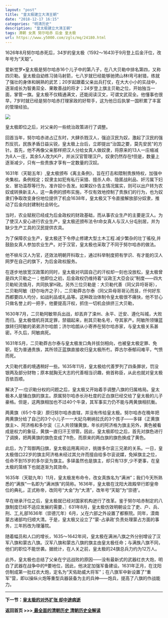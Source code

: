 ```yaml
---
layout: "post"
title: "皇太极建立大清王朝"
date: "2018-12-17 16:15"
categories: "明清历史"
description: "皇太极建立大清王朝"
tags: 清朝 女真 努尔哈赤 后金 皇太极
url: https://www.y5000.com/zgls/mq/24180.html
---
```






1626年8月努尔哈赤死后，34岁的皇太极（1592～1643)于9月登上后金汗位，改年号为“天聪”。

爱新觉罗•皇太极是努尔哈赤16个儿子中的第八子，在八大贝勒中排名第四，又称四贝勒。皇太极自幼练习骑马射箭，七八岁就巳经能够驰骋山林t弯弓射猎，练就了强壮的身体和娴熟的武艺；20岁起跟着父亲出兵打仗，在大大小小的实战中，逐渐成长为智勇双全、果敢善战的将才；24岁登上旗主贝勒之位，开始独当一面，掌管一旗。皇太极不仅精通满文，还能阅读汉文，可谓文武双全。他懂事也很早，7岁时就已经是努尔哈赤打理家政的好帮手，这为他日后执掌一国积累了丰富的管理经验。

![](https://img.y5000.com/uploads/allimg/170721/8-1FH11011155H.jpg)

皇太极即位之后，对父亲的一些统治政策进行了调整。

回首当年，努尔哈赤进占辽东时，大肆杀戮汉人，强迫汉民为奴，激起了汉民的强烈反抗，民族矛盾日益尖锐，皇太极上台后，立即提出“治国之要，莫先安民"的方针。首先，他不再像父亲那样把汉人分给女真人做奴隶，将原来的13人一庄缩减为8人一庄，其余5人改为K户，并派汉官管理汉户。奴隶仍然存在f但是，数量上逐渐减少，只有一些贵族才享有一定数量的汉奴。

1631年（天聪五年）,皇太极颁布《离主条例》，旨在打击和隈制贵族特权，加强中央集权。条例规定；奴隶主如犯有私行采猎、擅杀人命、隐匿战利品、奸污属下妇女、冒功滥荐等行为，准许奴仆告发。如果奴仆告主情况属实，则可以出户转为农奴或转换新主人，这一条例的颁布实施，不仅有效地控制了贵族们的行为，也为奴隶们争取改变身份地位提供了机会1638年，皇太极又下令直接解放部分奴隶，推动了后金向封建制社会转化。

当时，农业赋税已经成为后金政权的财政基础，而从事农业生产的主要是汉人。为了使汉人安心进行农业生产，皇太极还颁布法令t命女真人与汉人分屯别居，并为缺少生产工具的汉民提供农具。

为了保障农业生产，皇太极还下令停止修建大型土木工程.减少繁杂的壮丁徭役,并鼓励女真人参加农业生产。对于汉官，皇太极也采取了不同于努尔哈赤的做法。

他不棑斥汉人为官，还效法明朝开科取士，通过科举制度把有学识、有才能的汉人网罗在自己的旗下，为后金政权服务。

在逐步地放宽汉政策的同时，皇太极对巩固自己的汗权却一刻也没放松，皇太极曾是四大贝勒之一；他即位之初，后金政权仍维持着“议政王大亞会议”制度——四大贝勒轮流值月，共同执掌H政。另外三位贝勒是：大贝勒代善（同父异埒哥哥），二贝勒阿敏（舒尔咍齐之子），二贝勒莽古尔泰（同父异母哥哥沁而艮，仟何好东西都要四人均分，如战利品或礼品等。这种政治体制令皇太极很不痛快，他不甘心只做名誉上的一把手，他要提高汗权，抓住一切机会排挤三大贝勒，

1630年7月，二贝勒阿敏带兵出战，却丟弃了滦州、永平、迁安、遵化叫城，大败而归。皇太极借机将其定罪，禁锢起来，削其贝勒名号，夺其家产。阿敏所领镶蓝旗转归阿敏的弟弟济尔哈朗；济尔哈朗从小寄养在努尔哈赤家，与皇太极关系甚密。不久后，阿敏病死。

1631年S月，二贝勒莽古尔泰与皇太极发口角并拔剑相向，也被皇太极定罪、免职，贬为普通贵族，其所领正蓝旗直接收归皇太极所冇。莽古尔泰郁闷难平，气愤而死。

大贝勒代善的境遇稍好一些。1635年11月，皇太极给代善罗列了四条罪状，罚没银两及部分财物；原本就胸无大志的代善相当识趣，俯首称臣，从此也就对皇太极百依百顺。

解决了―:位识勒分权的问题之后，皇太极又开始着手调整八旗的归属格局。皇太极本人是镶白旗的旗主。原属努尔哈赤长孙杜度的正白旗巳经交给了皇太极的儿子豪格。但是，这两旗相加也不过40个牛录，其军事实力仍不能与两黄旗相抗衡。

两黄旗（65个牛录）原归努尔哈赤直辖，并没有传给皇太极。努尔哈赤在晚年把两黄旗分给了自己的3个小儿子一一大妃乌喇纳拉氏的3个孩子——多铎（正黄旗旗主&gt;、阿济格和多尔衮（三人共领镶黄旗，年长的阿济格为旗主另外，黄色被看成是权力的象征，黄旗一直归汗王领管。因此，皇太极即位之后，首先对旗色进行了调换，把两黄旗的旗色变成了ft色，而原来的两白旗的旗色换成了黄色。

此后，为了驾御两臼旗，皇太极运用离间计，挑拨多尔衮三兄弟的关系。一日，皇太极借口22岁的旗主阿济格未经过其允许而擅自给多尔衮说媒，免掉旗主之位，任命不到15岁的多尔衮为旗主。多铎虽然也是旗主，却只有13岁,少不更事，在皇太极的笼络下也就逐渐为其效命。

1635年（天聪九年）11月，皇太极发布命令，改女真族名为“满洲”；我们今天所熟悉的“满族”一名即为“满洲族”的简称。1636年，皇太极在沈阳大政殿举行即皇帝位的典礼，正式称帝，改同号“大金”为“大清”，改年号“天聪”为“崇德'。

早在继承汗位之后，皇太极就已经对国家机构迸行了改革。鉴于努尔哈赤制定的八旗制度巳经不适应发展的需要，〗631年8月，皇太极仿效明朝设立了吏、户、兵、刑、工,礼部1636年（崇德兀年）6月，乂在六部之外设置了都察院。同年，漠南蒙古诸部均归顺大清。于是，皇太极又设立了“蒙-占承政'负责处理蒙占方面的事务，三年肟改为理藩院。

随着幅员和人口的增长，1635～1642年间，皇太极在满洲八旗之外分别增设了汉军八旗和蒙古八旗。汉军八旗和蒙古八旗的旗主由皇太极任命；与满族八旗不同，他们的职位不能世袭。据统计，在人关之前，皇太极的24旗总兵力约为12万人。

此外，皇太极也总结了父亲在宁远战败的原因——没有最新式的武器红衣大炮，明白了武器在战争中的®要地位，因此，他决定加强军备建设。1631年正月，在沈阳仿制成第一批红衣大炮，定名为“天佑助威大将军”；在八旗军中新设置了“重军”营，即以操纵火炮等重型兵器装备为主的兵神——炮兵，提高了八旗的作战能力。

* * *

**下一节：[皇太极的对外扩张 却中途病逝](https://www.y5000.com/zgls/mq/24183.html)**

**返回首页 >>>**[ **最全面的清朝历史 清朝历史全解读**](https://www.y5000.com/zgls/mq/24329.html)
